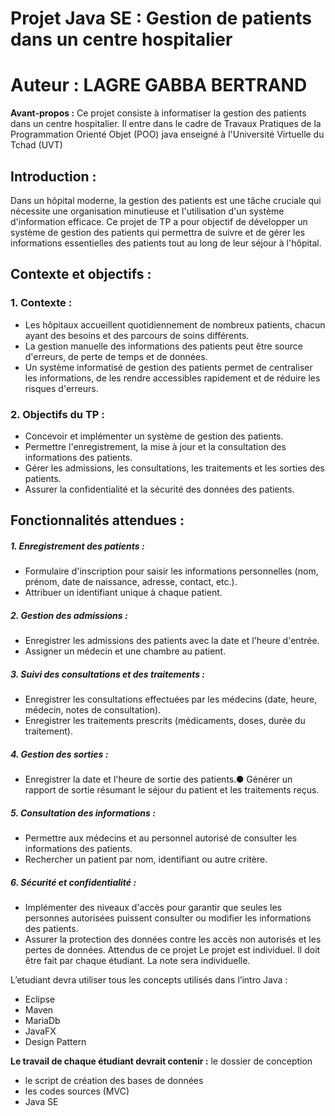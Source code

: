 # Projet Java SE : Gestion de patients dans un centre hospitalier

# Auteur : __LAGRE GABBA BERTRAND__

__Avant-propos :__
Ce projet consiste à informatiser la gestion des patients  dans un centre hospitalier. Il entre dans le cadre de Travaux Pratiques de la Programmation Orienté Objet (POO) java enseigné à l'Université Virtuelle du Tchad (UVT)

## Introduction : 
Dans un hôpital moderne, la gestion des patients est une tâche cruciale qui nécessite une
organisation minutieuse et l'utilisation d'un système d'information efficace.
Ce projet de TP a pour objectif de développer un système de gestion des patients qui
permettra de suivre et de gérer les informations essentielles des patients tout au long de leur
séjour à l'hôpital.

## __Contexte et objectifs :__

### 1. Contexte :
*  Les hôpitaux accueillent quotidiennement de nombreux patients, chacun
    ayant des besoins et des parcours de soins différents.
*  La gestion manuelle des informations des patients peut être source d'erreurs,
de perte de temps et de données.
*  Un système informatisé de gestion des patients permet de centraliser les
informations, de les rendre accessibles rapidement et de réduire les risques
d'erreurs.
### 2. Objectifs du TP :
* Concevoir et implémenter un système de gestion des patients.
* Permettre l'enregistrement, la mise à jour et la consultation des informations
des patients.
* Gérer les admissions, les consultations, les traitements et les sorties des
patients.
* Assurer la confidentialité et la sécurité des données des patients.
## Fonctionnalités attendues :

##### 1. Enregistrement des patients :
*  Formulaire d'inscription pour saisir les informations personnelles (nom,
prénom, date de naissance, adresse, contact, etc.).
* Attribuer un identifiant unique à chaque patient.
##### 2. Gestion des admissions :
* Enregistrer les admissions des patients avec la date et l'heure d'entrée.
* Assigner un médecin et une chambre au patient.
##### 3. Suivi des consultations et des traitements :
* Enregistrer les consultations effectuées par les médecins (date, heure,
médecin, notes de consultation).
* Enregistrer les traitements prescrits (médicaments, doses, durée du
traitement).
##### 4. Gestion des sorties :
* Enregistrer la date et l'heure de sortie des patients.● Générer un rapport de sortie résumant le séjour du patient et les traitements
reçus.
##### 5. Consultation des informations :
* Permettre aux médecins et au personnel autorisé de consulter les
informations des patients.
* Rechercher un patient par nom, identifiant ou autre critère.
##### 6. Sécurité et confidentialité :
* Implémenter des niveaux d'accès pour garantir que seules les personnes
autorisées puissent consulter ou modifier les informations des patients.
* Assurer la protection des données contre les accès non autorisés et les
pertes de données.
Attendus de ce projet
Le projet est individuel. Il doit être fait par chaque étudiant. La note sera individuelle.

L’etudiant devra utiliser tous les concepts utilisés dans l’intro Java :
* Eclipse
* Maven
* MariaDb
* JavaFX
* Design Pattern

__Le travail de chaque étudiant devrait contenir :__
le dossier de conception
* le script de création des bases de données
* les codes sources (MVC)
* Java SE
